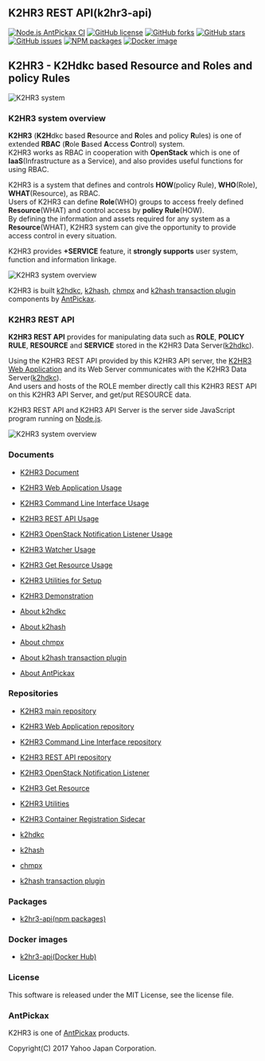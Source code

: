 K2HR3 REST API(k2hr3-api)
-------------------------
[![Node.js AntPickax CI](https://github.com/yahoojapan/k2hr3_api/workflows/Node.js%20AntPickax%20CI/badge.svg)](https://github.com/yahoojapan/k2hr3_api/actions)
[![GitHub license](https://img.shields.io/badge/license-MIT-blue.svg)](https://raw.githubusercontent.com/yahoojapan/k2hr3_api/master/LICENSE)
[![GitHub forks](https://img.shields.io/github/forks/yahoojapan/k2hr3_api.svg)](https://github.com/yahoojapan/k2hr3_api/network)
[![GitHub stars](https://img.shields.io/github/stars/yahoojapan/k2hr3_api.svg)](https://github.com/yahoojapan/k2hr3_api/stargazers)
[![GitHub issues](https://img.shields.io/github/issues/yahoojapan/k2hr3_api.svg)](https://github.com/yahoojapan/k2hr3_api/issues)
[![NPM packages](https://badge.fury.io/js/k2hr3-api.svg)](https://badge.fury.io/js/k2hr3-api)
[![Docker image](https://img.shields.io/docker/pulls/antpickax/k2hr3-api.svg)](https://hub.docker.com/r/antpickax/k2hr3-api)

## **K2HR3** - **K2H**dkc based **R**esource and **R**oles and policy **R**ules

![K2HR3 system](https://k2hr3.antpick.ax/images/top_k2hr3.png)

### K2HR3 system overview
**K2HR3** (**K2H**dkc based **R**esource and **R**oles and policy **R**ules) is one of extended **RBAC** (**R**ole **B**ased **A**ccess **C**ontrol) system.  
K2HR3 works as RBAC in cooperation with **OpenStack** which is one of **IaaS**(Infrastructure as a Service), and also provides useful functions for using RBAC.  

K2HR3 is a system that defines and controls **HOW**(policy Rule), **WHO**(Role), **WHAT**(Resource), as RBAC.  
Users of K2HR3 can define **Role**(WHO) groups to access freely defined **Resource**(WHAT) and control access by **policy Rule**(HOW).  
By defining the information and assets required for any system as a **Resource**(WHAT), K2HR3 system can give the opportunity to provide access control in every situation.  

K2HR3 provides **+SERVICE** feature, it **strongly supports** user system, function and information linkage.

![K2HR3 system overview](https://k2hr3.antpick.ax/images/overview_abstract.png)

K2HR3 is built [k2hdkc](https://github.com/yahoojapan/k2hdkc), [k2hash](https://github.com/yahoojapan/k2hash), [chmpx](https://github.com/yahoojapan/chmpx) and [k2hash transaction plugin](https://github.com/yahoojapan/k2htp_dtor) components by [AntPickax](https://antpick.ax/).

### K2HR3 REST API
**K2HR3 REST API** provides for manipulating data such as **ROLE**, **POLICY RULE**, **RESOURCE** and **SERVICE** stored in the K2HR3 Data Server([k2hdkc](https://github.com/yahoojapan/k2hdkc)).  

Using the K2HR3 REST API provided by this K2HR3 API server, the [K2HR3 Web Application](https://k2hr3.antpick.ax/usage_app.html) and its Web Server communicates with the K2HR3 Data Server([k2hdkc](https://github.com/yahoojapan/k2hdkc)).  
And users and hosts of the ROLE member directly call this K2HR3 REST API on this K2HR3 API Server, and get/put RESOURCE data.  

K2HR3 REST API and K2HR3 API Server is the server side JavaScript program running on [Node.js](https://nodejs.org/).  

![K2HR3 system overview](https://k2hr3.antpick.ax/images/detail_system_overview.png)

### Documents
- [K2HR3 Document](https://k2hr3.antpick.ax/index.html)
- [K2HR3 Web Application Usage](https://k2hr3.antpick.ax/usage_app.html)
- [K2HR3 Command Line Interface Usage](https://k2hr3.antpick.ax/cli.html)
- [K2HR3 REST API Usage](https://k2hr3.antpick.ax/api.html)
- [K2HR3 OpenStack Notification Listener Usage](https://k2hr3.antpick.ax/detail_osnl.html)
- [K2HR3 Watcher Usage](https://k2hr3.antpick.ax/tools.html)
- [K2HR3 Get Resource Usage](https://k2hr3.antpick.ax/tools.html)
- [K2HR3 Utilities for Setup](https://k2hr3.antpick.ax/setup.html)
- [K2HR3 Demonstration](https://demo.k2hr3.antpick.ax/)

- [About k2hdkc](https://k2hdkc.antpick.ax/)
- [About k2hash](https://k2hash.antpick.ax/)
- [About chmpx](https://chmpx.antpick.ax/)
- [About k2hash transaction plugin](https://k2htpdtor.antpick.ax/)

- [About AntPickax](https://antpick.ax/)

### Repositories
- [K2HR3 main repository](https://github.com/yahoojapan/k2hr3)
- [K2HR3 Web Application repository](https://github.com/yahoojapan/k2hr3_app)
- [K2HR3 Command Line Interface repository](https://github.com/yahoojapan/k2hr3_cli)
- [K2HR3 REST API repository](https://github.com/yahoojapan/k2hr3_api)
- [K2HR3 OpenStack Notification Listener](https://github.com/yahoojapan/k2hr3_osnl)
- [K2HR3 Get Resource](https://github.com/yahoojapan/k2hr3_get_resource)
- [K2HR3 Utilities](https://github.com/yahoojapan/k2hr3_utils)
- [K2HR3 Container Registration Sidecar](https://github.com/yahoojapan/k2hr3_sidecar)

- [k2hdkc](https://github.com/yahoojapan/k2hdkc)
- [k2hash](https://github.com/yahoojapan/k2hash)
- [chmpx](https://github.com/yahoojapan/chmpx)
- [k2hash transaction plugin](https://github.com/yahoojapan/k2htp_dtor)

### Packages
- [k2hr3-api(npm packages)](https://www.npmjs.com/package/k2hr3-api)

### Docker images
- [k2hr3-api(Docker Hub)](https://hub.docker.com/r/antpickax/k2hr3-api)

### License
This software is released under the MIT License, see the license file.

### AntPickax
K2HR3 is one of [AntPickax](https://antpick.ax/) products.

Copyright(C) 2017 Yahoo Japan Corporation.
